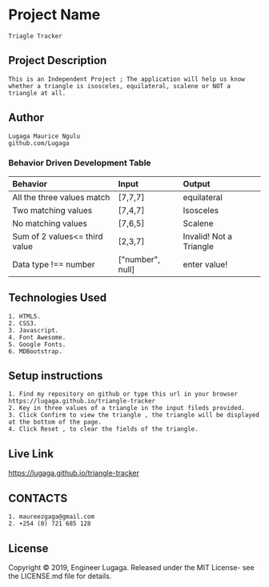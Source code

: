 # Project Name

    Triagle Tracker

## Project Description

    This is an Independent Project ; The application will help us know whether a triangle is isosceles, equilateral, scalene or NOT a triangle at all.

## Author

    Lugaga Maurice Ngulu
    github.com/Lugaga

### Behavior Driven Development Table

| Behavior                      | Input            | Output                  |
| :---------------------------- | :--------------- | :---------------------- |
| All the three values match    | [7,7,7]          | equilateral             |
| Two matching values           | [7,4,7]          | Isosceles               |
| No matching values            | [7,6,5]          | Scalene                 |
| Sum of 2 values<= third value | [2,3,7]          | Invalid! Not a Triangle |
| Data type !== number          | ["number", null] | enter value!            |

## Technologies Used

    1. HTML5.
    2. CSS3.
    3. Javascript.
    4. Font Awesome.
    5. Google Fonts.
    6. MDBootstrap.

## Setup instructions

    1. Find my repository on github or type this url in your browser https://lugaga.github.io/triangle-tracker
    2. Key in three values of a triangle in the input fileds provided.
    3. Click Confirm to view the triangle , the triangle will be displayed at the bottom of the page.
    4. Click Reset , to clear the fields of the triangle.

## Live Link

https://lugaga.github.io/triangle-tracker

## CONTACTS

    1. maureezgaga@gmail.com
    2. +254 (0) 721 685 128

## License

Copyright © 2019, Engineer Lugaga. Released under the MIT License- see the LICENSE.md file for details.
